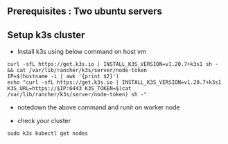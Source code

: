 ## **Prerequisites :** Two ubuntu servers 

## **Setup k3s cluster**
- Install k3s using below command on host vm
```
curl -sfL https://get.k3s.io | INSTALL_K3S_VERSION=v1.20.7+k3s1 sh - && cat /var/lib/rancher/k3s/server/node-token
IP=$(hostname -i | awk '{print $2}')
echo "curl -sfL https://get.k3s.io | INSTALL_K3S_VERSION=v1.20.7+k3s1 K3S_URL=https://$IP:6443 K3S_TOKEN=$(cat /var/lib/rancher/k3s/server/node-token) sh -"
```
- notedown the above command and runit on worker node

- check your cluster
```
sudo k3s kubectl get nodes
```
